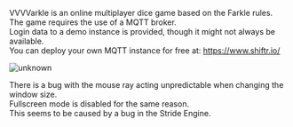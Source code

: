 VVVVarkle is an online multiplayer dice game based on the Farkle rules.<br>
The game requires the use of a MQTT broker.<br>
Login data to a demo instance is provided, though it might not always be available.<br>
You can deploy your own MQTT instance for free at: https://www.shiftr.io/<br>

![unknown](https://user-images.githubusercontent.com/33530892/158598659-f6c11358-1882-49e6-90b5-55eac26bda93.png)

There is a bug with the mouse ray acting unpredictable when changing the window size.<br>
Fullscreen mode is disabled for the same reason.<br>
This seems to be caused by a bug in the Stride Engine.<br>
